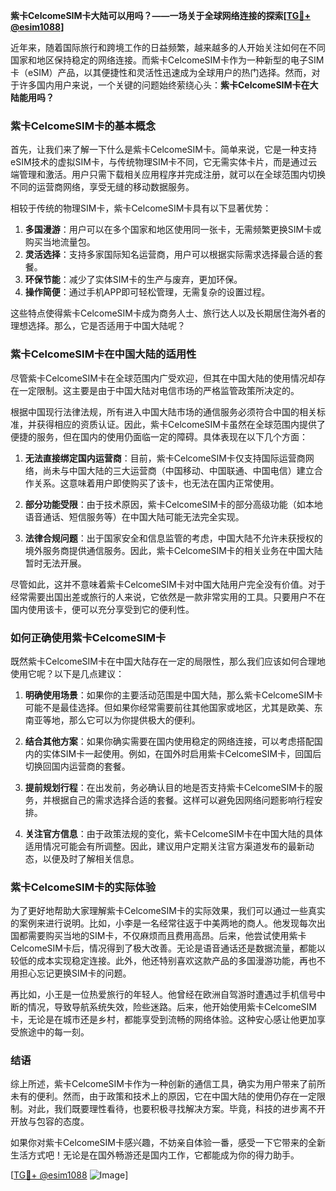 **紫卡CelcomeSIM卡大陆可以用吗？——一场关于全球网络连接的探索[[TG💪+ @esim1088](https://t.me/s/esim1088)]**

近年来，随着国际旅行和跨境工作的日益频繁，越来越多的人开始关注如何在不同国家和地区保持稳定的网络连接。而紫卡CelcomeSIM卡作为一种新型的电子SIM卡（eSIM）产品，以其便捷性和灵活性迅速成为全球用户的热门选择。然而，对于许多国内用户来说，一个关键的问题始终萦绕心头：**紫卡CelcomeSIM卡在大陆能用吗？**

### 紫卡CelcomeSIM卡的基本概念

首先，让我们来了解一下什么是紫卡CelcomeSIM卡。简单来说，它是一种支持eSIM技术的虚拟SIM卡，与传统物理SIM卡不同，它无需实体卡片，而是通过云端管理和激活。用户只需下载相关应用程序并完成注册，就可以在全球范围内切换不同的运营商网络，享受无缝的移动数据服务。

相较于传统的物理SIM卡，紫卡CelcomeSIM卡具有以下显著优势：

1. **多国漫游**：用户可以在多个国家和地区使用同一张卡，无需频繁更换SIM卡或购买当地流量包。
2. **灵活选择**：支持多家国际知名运营商，用户可以根据实际需求选择最合适的套餐。
3. **环保节能**：减少了实体SIM卡的生产与废弃，更加环保。
4. **操作简便**：通过手机APP即可轻松管理，无需复杂的设置过程。

这些特点使得紫卡CelcomeSIM卡成为商务人士、旅行达人以及长期居住海外者的理想选择。那么，它是否适用于中国大陆呢？

### 紫卡CelcomeSIM卡在中国大陆的适用性

尽管紫卡CelcomeSIM卡在全球范围内广受欢迎，但其在中国大陆的使用情况却存在一定限制。这主要是由于中国大陆对电信市场的严格监管政策所决定的。

根据中国现行法律法规，所有进入中国大陆市场的通信服务必须符合中国的相关标准，并获得相应的资质认证。因此，紫卡CelcomeSIM卡虽然在全球范围内提供了便捷的服务，但在国内的使用仍面临一定的障碍。具体表现在以下几个方面：

1. **无法直接绑定国内运营商**：目前，紫卡CelcomeSIM卡仅支持国际运营商网络，尚未与中国大陆的三大运营商（中国移动、中国联通、中国电信）建立合作关系。这意味着用户即使购买了该卡，也无法在国内正常使用。
   
2. **部分功能受限**：由于技术原因，紫卡CelcomeSIM卡的部分高级功能（如本地语音通话、短信服务等）在中国大陆可能无法完全实现。

3. **法律合规问题**：出于国家安全和信息监管的考虑，中国大陆不允许未获授权的境外服务商提供通信服务。因此，紫卡CelcomeSIM卡的相关业务在中国大陆暂时无法开展。

尽管如此，这并不意味着紫卡CelcomeSIM卡对中国大陆用户完全没有价值。对于经常需要出国出差或旅行的人来说，它依然是一款非常实用的工具。只要用户不在国内使用该卡，便可以充分享受到它的便利性。

### 如何正确使用紫卡CelcomeSIM卡

既然紫卡CelcomeSIM卡在中国大陆存在一定的局限性，那么我们应该如何合理地使用它呢？以下是几点建议：

1. **明确使用场景**：如果你的主要活动范围是中国大陆，那么紫卡CelcomeSIM卡可能不是最佳选择。但如果你经常需要前往其他国家或地区，尤其是欧美、东南亚等地，那么它可以为你提供极大的便利。

2. **结合其他方案**：如果你确实需要在国内使用稳定的网络连接，可以考虑搭配国内的实体SIM卡一起使用。例如，在国外时启用紫卡CelcomeSIM卡，回国后切换回国内运营商的套餐。

3. **提前规划行程**：在出发前，务必确认目的地是否支持紫卡CelcomeSIM卡的服务，并根据自己的需求选择合适的套餐。这样可以避免因网络问题影响行程安排。

4. **关注官方信息**：由于政策法规的变化，紫卡CelcomeSIM卡在中国大陆的具体适用情况可能会有所调整。因此，建议用户定期关注官方渠道发布的最新动态，以便及时了解相关信息。

### 紫卡CelcomeSIM卡的实际体验

为了更好地帮助大家理解紫卡CelcomeSIM卡的实际效果，我们可以通过一些真实的案例来进行说明。比如，小李是一名经常往返于中美两地的商人。他发现每次出国都需要购买当地的SIM卡，不仅麻烦而且费用高昂。后来，他尝试使用紫卡CelcomeSIM卡后，情况得到了极大改善。无论是语音通话还是数据流量，都能以较低的成本实现稳定连接。此外，他还特别喜欢这款产品的多国漫游功能，再也不用担心忘记更换SIM卡的问题。

再比如，小王是一位热爱旅行的年轻人。他曾经在欧洲自驾游时遭遇过手机信号中断的情况，导致导航系统失效，险些迷路。后来，他开始使用紫卡CelcomeSIM卡，无论是在城市还是乡村，都能享受到流畅的网络体验。这种安心感让他更加享受旅途中的每一刻。

### 结语

综上所述，紫卡CelcomeSIM卡作为一种创新的通信工具，确实为用户带来了前所未有的便利。然而，由于政策和技术上的原因，它在中国大陆的使用仍存在一定限制。对此，我们既要理性看待，也要积极寻找解决方案。毕竟，科技的进步离不开开放与包容的态度。

如果你对紫卡CelcomeSIM卡感兴趣，不妨亲自体验一番，感受一下它带来的全新生活方式吧！无论是在国外畅游还是国内工作，它都能成为你的得力助手。

[[TG💪+ @esim1088](https://t.me/s/esim1088) ![Image](https://i.postimg.cc/4NQfJmqS/Snipaste-2025-05-13-00-14-12.png)]